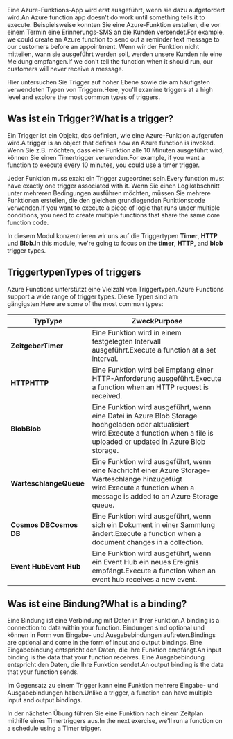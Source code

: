 <span data-ttu-id="93bee-101">Eine Azure-Funktions-App wird erst ausgeführt, wenn sie dazu aufgefordert wird.</span><span class="sxs-lookup"><span data-stu-id="93bee-101">An Azure function app doesn't do work until something tells it to execute.</span></span> <span data-ttu-id="93bee-102">Beispielsweise konnten Sie eine Azure-Funktion erstellen, die vor einem Termin eine Erinnerungs-SMS an die Kunden versendet.</span><span class="sxs-lookup"><span data-stu-id="93bee-102">For example, we could create an Azure function to send out a reminder text message to our customers before an appointment.</span></span> <span data-ttu-id="93bee-103">Wenn wir der Funktion nicht mitteilen, wann sie ausgeführt werden soll, werden unsere Kunden nie eine Meldung empfangen.</span><span class="sxs-lookup"><span data-stu-id="93bee-103">If we don't tell the function when it should run, our customers will never receive a message.</span></span> 

<span data-ttu-id="93bee-104">Hier untersuchen Sie Trigger auf hoher Ebene sowie die am häufigsten verwendeten Typen von Triggern.</span><span class="sxs-lookup"><span data-stu-id="93bee-104">Here, you'll examine triggers at a high level and explore the most common types of triggers.</span></span>

## <a name="what-is-a-trigger"></a><span data-ttu-id="93bee-105">Was ist ein Trigger?</span><span class="sxs-lookup"><span data-stu-id="93bee-105">What is a trigger?</span></span>

<span data-ttu-id="93bee-106">Ein Trigger ist ein Objekt, das definiert, wie eine Azure-Funktion aufgerufen wird.</span><span class="sxs-lookup"><span data-stu-id="93bee-106">A trigger is an object that defines how an Azure function is invoked.</span></span> <span data-ttu-id="93bee-107">Wenn Sie z.B. möchten, dass eine Funktion alle 10 Minuten ausgeführt wird, können Sie einen Timertrigger verwenden.</span><span class="sxs-lookup"><span data-stu-id="93bee-107">For example, if you want a function to execute every 10 minutes, you could use a timer trigger.</span></span>

<span data-ttu-id="93bee-108">Jeder Funktion muss exakt ein Trigger zugeordnet sein.</span><span class="sxs-lookup"><span data-stu-id="93bee-108">Every function must have exactly one trigger associated with it.</span></span> <span data-ttu-id="93bee-109">Wenn Sie einen Logikabschnitt unter mehreren Bedingungen ausführen möchten, müssen Sie mehrere Funktionen erstellen, die den gleichen grundlegenden Funktionscode verwenden.</span><span class="sxs-lookup"><span data-stu-id="93bee-109">If you want to execute a piece of logic that runs under multiple conditions, you need to create multiple functions that share the same core function code.</span></span>

<span data-ttu-id="93bee-110">In diesem Modul konzentrieren wir uns auf die Triggertypen **Timer**, **HTTP** und **Blob**.</span><span class="sxs-lookup"><span data-stu-id="93bee-110">In this module, we're going to focus on the **timer**, **HTTP**, and **blob** trigger types.</span></span>

## <a name="types-of-triggers"></a><span data-ttu-id="93bee-111">Triggertypen</span><span class="sxs-lookup"><span data-stu-id="93bee-111">Types of triggers</span></span>

<span data-ttu-id="93bee-112">Azure Functions unterstützt eine Vielzahl von Triggertypen.</span><span class="sxs-lookup"><span data-stu-id="93bee-112">Azure Functions support a wide range of trigger types.</span></span> <span data-ttu-id="93bee-113">Diese Typen sind am gängigsten:</span><span class="sxs-lookup"><span data-stu-id="93bee-113">Here are some of the most common types:</span></span>

| <span data-ttu-id="93bee-114">Typ</span><span class="sxs-lookup"><span data-stu-id="93bee-114">Type</span></span> | <span data-ttu-id="93bee-115">Zweck</span><span class="sxs-lookup"><span data-stu-id="93bee-115">Purpose</span></span> |
| --- | --- |
| <span data-ttu-id="93bee-116">**Zeitgeber**</span><span class="sxs-lookup"><span data-stu-id="93bee-116">**Timer**</span></span> | <span data-ttu-id="93bee-117">Eine Funktion wird in einem festgelegten Intervall ausgeführt.</span><span class="sxs-lookup"><span data-stu-id="93bee-117">Execute a function at a set interval.</span></span> |
| <span data-ttu-id="93bee-118">**HTTP**</span><span class="sxs-lookup"><span data-stu-id="93bee-118">**HTTP**</span></span> | <span data-ttu-id="93bee-119">Eine Funktion wird bei Empfang einer HTTP-Anforderung ausgeführt.</span><span class="sxs-lookup"><span data-stu-id="93bee-119">Execute a function when an HTTP request is received.</span></span> |
| <span data-ttu-id="93bee-120">**Blob**</span><span class="sxs-lookup"><span data-stu-id="93bee-120">**Blob**</span></span> | <span data-ttu-id="93bee-121">Eine Funktion wird ausgeführt, wenn eine Datei in Azure Blob Storage hochgeladen oder aktualisiert wird.</span><span class="sxs-lookup"><span data-stu-id="93bee-121">Execute a function when a file is uploaded or updated in Azure Blob storage.</span></span> |
| <span data-ttu-id="93bee-122">**Warteschlange**</span><span class="sxs-lookup"><span data-stu-id="93bee-122">**Queue**</span></span> | <span data-ttu-id="93bee-123">Eine Funktion wird ausgeführt, wenn eine Nachricht einer Azure Storage-Warteschlange hinzugefügt wird.</span><span class="sxs-lookup"><span data-stu-id="93bee-123">Execute a function when a message is added to an Azure Storage queue.</span></span> |
| <span data-ttu-id="93bee-124">**Cosmos DB**</span><span class="sxs-lookup"><span data-stu-id="93bee-124">**Cosmos DB**</span></span> | <span data-ttu-id="93bee-125">Eine Funktion wird ausgeführt, wenn sich ein Dokument in einer Sammlung ändert.</span><span class="sxs-lookup"><span data-stu-id="93bee-125">Execute a function when a document changes in a collection.</span></span> |
| <span data-ttu-id="93bee-126">**Event Hub**</span><span class="sxs-lookup"><span data-stu-id="93bee-126">**Event Hub**</span></span> | <span data-ttu-id="93bee-127">Eine Funktion wird ausgeführt, wenn ein Event Hub ein neues Ereignis empfängt.</span><span class="sxs-lookup"><span data-stu-id="93bee-127">Execute a function when an event hub receives a new event.</span></span> |

## <a name="what-is-a-binding"></a><span data-ttu-id="93bee-128">Was ist eine Bindung?</span><span class="sxs-lookup"><span data-stu-id="93bee-128">What is a binding?</span></span>

<span data-ttu-id="93bee-129">Eine Bindung ist eine Verbindung mit Daten in Ihrer Funktion.</span><span class="sxs-lookup"><span data-stu-id="93bee-129">A binding is a connection to data within your function.</span></span> <span data-ttu-id="93bee-130">Bindungen sind optional und können in Form von Eingabe- und Ausgabebindungen auftreten.</span><span class="sxs-lookup"><span data-stu-id="93bee-130">Bindings are optional and come in the form of input and output bindings.</span></span> <span data-ttu-id="93bee-131">Eine Eingabebindung entspricht den Daten, die Ihre Funktion empfängt.</span><span class="sxs-lookup"><span data-stu-id="93bee-131">An input binding is the data that your function receives.</span></span> <span data-ttu-id="93bee-132">Eine Ausgabebindung entspricht den Daten, die Ihre Funktion sendet.</span><span class="sxs-lookup"><span data-stu-id="93bee-132">An output binding is the data that your function sends.</span></span>

<span data-ttu-id="93bee-133">Im Gegensatz zu einem Trigger kann eine Funktion mehrere Eingabe- und Ausgabebindungen haben.</span><span class="sxs-lookup"><span data-stu-id="93bee-133">Unlike a trigger, a function can have multiple input and output bindings.</span></span>

<span data-ttu-id="93bee-134">In der nächsten Übung führen Sie eine Funktion nach einem Zeitplan mithilfe eines Timertriggers aus.</span><span class="sxs-lookup"><span data-stu-id="93bee-134">In the next exercise, we'll run a function on a schedule using a Timer trigger.</span></span>